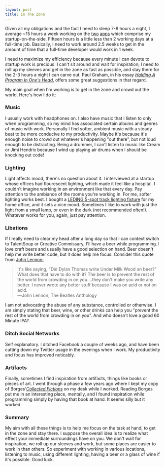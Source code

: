 ```yaml
---
layout: post
title: In The Zone
---
```

<p>Given all my obligations and the fact I need to sleep 7-8 hours a night, I average ~15 hours a week working on the <a href="https://talentsoup.com">two</a> <a href="http://getcommissary.com">apps</a> which comprise my startup-on-the-side. Fifteen hours is a little less than 2 working days at a full-time job.  Basically, I need to work around 2.5 weeks to get in the amount of time that a full-time developer would work in 1 week.</p>

<p>I need to maximize my efficiency because every minute I can devote to startup work is precious. I can't sit around and wait for inspiration; I need to roll up my sleeves and get in the zone as fast as possible, and stay there for the 2-3 hours a night I can carve out.  Paul Graham, in his essay <i><a href="http://www.paulgraham.com/head.html">Holding A Program In One's Head</a></i>, offers some great suggestions in that regard.</p>

<p>My main goal when I'm working is to get in the zone and crowd out the world. Here's how I do it:</p>

<h3>Music</h3>
<p>I usually work with headphones on.  I also have music that I listen to only when programming, so my mind has associated certain albums and genres of music with work.  Personally I find softer, ambient music with a steady beat to be more conducive to my productivity.  Maybe it's because it's enough noise to crowd out whatever's happening "out there", but not loud enough to be distracting.  Being a drummer, I can't listen to music like Cream or Jimi Hendrix because I wind up playing air drums when I should be knocking out code!</p>

<h3>Lighting</h3>
<p>Light affects mood, there's no question about it.  I interviewed at a startup whose offices had flourescent lighting, which made it feel like a hospital. I couldn't imagine working in an environment like that every day.  Pay attention to the ambiance of the rooms you're working in.  For me, softer lighting works best.  I bought a <a href="http://www.ikea.com/us/en/catalog/products/50230697/">LEDING 5-spot track lighting fixture</a> for my home office, and it sets a nice mood.  Sometimes I like to work with just the light from a small lamp, or even in the dark (not recommended often!).  Whatever works for you, again, just pay attention.</p>
  
<h3>Libations</h3>
<p>If I really need to clear my head after a long day so that I can context switch to TalentSoup or Creative Commissary, I'll have a beer while programming. I love craft beers and usually have a good selection on hand.  Beer doesn't help me write better code, but it does help me focus.  Consider this quote from <a href="http://en.wikipedia.org/wiki/Revolver_%28album%29">John Lennon:</a></p>
<p><blockquote>It's like saying, "Did Dylan Thomas write Under Milk Wood on beer?" What does that have to do with it? The beer is to prevent the rest of the world from crowding in on you....they don't make you write any better. I never wrote any better stuff because I was on acid or not on acid.<br/>
—John Lennon, The Beatles Anthology</blockquote></p>

<p>I am not advocating the abuse of any substance, controlled or otherwise.  I am simply stating that beer, wine, or other drinks can help you "prevent the rest of the world from crowding in on you".  And who doesn't love a good 60 Minute IPA?</p>

<h3>Ditch Social Networks</h3>
<p>Self explanatory.  I ditched Facebook a couple of weeks ago, and have been cutting down my Twitter usage in the evenings when I work.  My productivity and focus has improved noticably.</p>

<h3>Artifacts</h3>
<p>Finally, sometimes I find inspiration from artifacts, things like books or pieces of art.  I went through a phase a few years ago where I kept my copy of Borges'<i><a href="http://www.amazon.com/Collected-Fictions-Jorge-Luis-Borges/dp/0140286802/ref=sr_1_1?ie=UTF8&qid=1356120355&sr=8-1&keywords=borges">Collected Fictions</a></i> on my desk while I worked.  Reading Borges put me in an interesting place, mentally, and I found inspiration while programming simply by having that book at hand.  It seems silly but it worked.</p>

<h3>Summary</h3>
<p>My aim with all these things is to help me focus on the task at hand, to get in the zone and stay there.  I suppose the overall idea is to realize what effect your immediate surroundings have on you.  We don't wait for inspiration, we roll up our sleeves and work, but some places are easier to work in than others.  So experiment with working in various locations, listening to music, using different lighting, having a beer or a glass of wine if it's possible.  Good luck.</p>